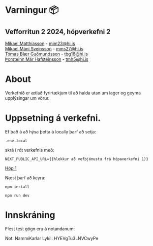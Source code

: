 #  Varningur 📦
## Vefforritun 2 2024, hópverkefni 2

[Mikael Matthíasson](https://github.com/mikkimatt) - mim23@hi.is     
[Mikael Máni Sveinsson](https://github.com/mikaelmanis) - mms27@hi.is     
[Tómas Blær Guðmundsson](https://github.com/tomasblaer) - tbg16@hi.is   
[Þorsteinn Már Hafsteinsson](https://github.com/Thorsteinnmh) - tmh5@hi.is

# About
Verkefnið er ætlað fyrirtækjum til að halda utan um lager og geyma upplýsingar um vörur.

# Uppsetning á verkefni. 

Ef það á að hýsa þetta á locally þarf að setja:

```
.env.local
```
skrá í rót verkefnis með:

```
NEXT_PUBLIC_API_URL={{hlekkur að vefþjónustu frá hópaverkefni 1}} 
```
[Hóp 1](https://github.com/tomasblaer/hop1)

Næst þarf að keyra:

```
npm install
```

```
npm run dev
```

# Innskráning

Flest test gögn eru á notandanum:

Not: NammiKarlar
Lykil: HYEVgTu3LNVCwyPe
